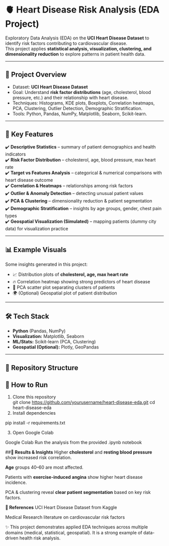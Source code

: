 # 🫀 Heart Disease Risk Analysis (EDA Project)

Exploratory Data Analysis (EDA) on the **UCI Heart Disease Dataset** to identify risk factors contributing to cardiovascular disease.  
This project applies **statistical analysis, visualization, clustering, and dimensionality reduction** to explore patterns in patient health data.  

---

## 📌 Project Overview
- Dataset: **UCI Heart Disease Dataset**  
- Goal: Understand **risk factor distributions** (age, cholesterol, blood pressure, etc.) and their relationship with heart disease.  
- Techniques: Histograms, KDE plots, Boxplots, Correlation heatmaps, PCA, Clustering, Outlier Detection, Demographic Stratification.  
- Tools: Python, Pandas, NumPy, Matplotlib, Seaborn, Scikit-learn.  

---

## 🔑 Key Features
✔️ **Descriptive Statistics** – summary of patient demographics and health indicators  
✔️ **Risk Factor Distribution** – cholesterol, age, blood pressure, max heart rate  
✔️ **Target vs Features Analysis** – categorical & numerical comparisons with heart disease outcome  
✔️ **Correlation & Heatmaps** – relationships among risk factors  
✔️ **Outlier & Anomaly Detection** – detecting unusual patient values  
✔️ **PCA & Clustering** – dimensionality reduction & patient segmentation  
✔️ **Demographic Stratification** – insights by age groups, gender, chest pain types  
✔️ **Geospatial Visualization (Simulated)** – mapping patients (dummy city data) for visualization practice  

---

## 📊 Example Visuals
Some insights generated in this project:  
- 📈 Distribution plots of **cholesterol, age, max heart rate**  
- 🔥 Correlation heatmap showing strong predictors of heart disease  
- 🎯 PCA scatter plot separating clusters of patients  
- 🌍 (Optional) Geospatial plot of patient distribution  

---

## 🛠️ Tech Stack
- **Python** (Pandas, NumPy)  
- **Visualization:** Matplotlib, Seaborn  
- **ML/Stats:** Scikit-learn (PCA, Clustering)  
- **Geospatial (Optional):** Plotly, GeoPandas  

---

## 📂 Repository Structure
## 🚀 How to Run
1. Clone this repository  
   git clone https://github.com/yourusername/heart-disease-eda.git
   cd heart-disease-eda
2. Install dependencies

pip install -r requirements.txt

3. Open Google Colab

Google Colab
Run the analysis from the provided .ipynb notebook

##**📌 Results & Insights**
Higher **cholesterol** and **resting blood pressure** show increased risk correlation.

**Age** groups 40–60 are most affected.

Patients with **exercise-induced angina** show higher heart disease incidence.

PCA & clustering reveal **clear patient segmentation** based on key risk factors.

**📖 References**
UCI Heart Disease Dataset from Kaggle

Medical Research literature on cardiovascular risk factors

✨ This project demonstrates applied EDA techniques across multiple domains (medical, statistical, geospatial). It is a strong example of data-driven health risk analysis.
